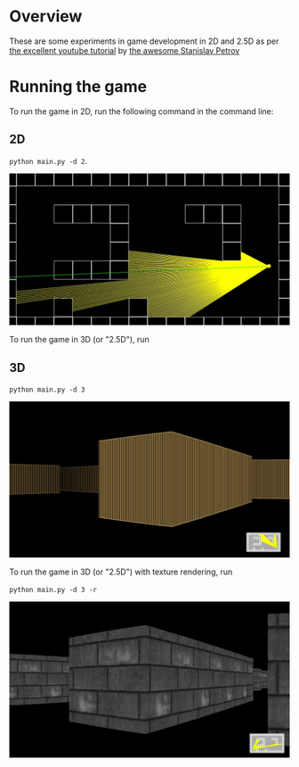 # Overview

These are some experiments in game development in 2D and 2.5D as per [the excellent youtube tutorial](https://www.youtube.com/watch?v=ECqUrT7IdqQ) by [the awesome  Stanislav Petrov](https://github.com/StanislavPetrovV)

# Running the game

To run the game in 2D, run the following command in the command line:

## 2D

`python main.py -d 2`.

![2D screenshot](./image/doom-python-2d.JPG)

To run the game in 3D (or "2.5D"), run

## 3D

`python main.py -d 3`

![2.5D screenshot](./image/doom-python-3d.JPG)

To run the game in 3D (or "2.5D") with texture rendering, run

`python main.py -d 3 -r`

![2.5D with texture screenshot](./image/doom-python-3d-texture.JPG)
